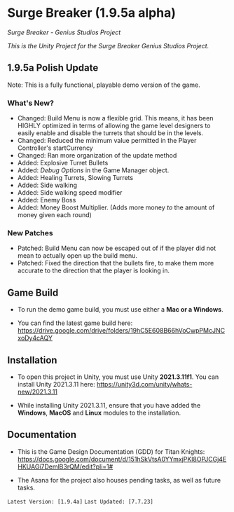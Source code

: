 # Surge Breaker (1.9.5a alpha)
 *Surge Breaker - Genius Studios Project*
 
*This is the Unity Project for the Surge Breaker Genius Studios Project.*

## 1.9.5a Polish Update

Note: This is a fully functional, playable demo version of the game.

### What's New?

- Changed: Build Menu is now a flexible grid. This means, it has been HIGHLY optimized in terms of allowing the game level designers to easily enable and disable the turrets that should be in the levels.
- Changed: Reduced the minimum value permitted in the Player Controller's startCurrency
- Changed: Ran more organization of the update method
- Added: Explosive Turret Bullets
- Added: *Debug Options* in the Game Manager object.
- Added: Healing Turrets, Slowing Turrets
- Added: Side walking
- Added: Side walking speed modifier
- Added: Enemy Boss
- Added: Money Boost Multiplier. (Adds more money *to* the amount of money given each round) 

### New Patches
- Patched: Build Menu can now be escaped out of if the player did not mean to actually open up the build menu.
- Patched: Fixed the direction that the bullets fire, to make them more accurate to the direction that the player is looking in.

## Game Build 

- To run the demo game build, you must use either a **Mac or a Windows**.

- You can find the latest game build here: https://drive.google.com/drive/folders/19hC5E608B66hVoCwpPMcJNCxoDy4cAQY

## Installation
- To open this project in Unity, you must use Unity __2021.3.11f1__. You can install Unity 2021.3.11 here: https://unity3d.com/unity/whats-new/2021.3.11

- While installing Unity 2021.3.11, ensure that you have added the **Windows**, **MacOS** and **Linux** modules to the installation. 

## Documentation
- This is the Game Design Documentation (GDD) for Titan Knights: https://docs.google.com/document/d/151hSkVtsA0YYmxjPKl8OPJCGj4EHKUAGi7DemlB3rQM/edit?pli=1# 

- The Asana for the project also houses pending tasks, as well as future tasks.



`Latest Version: [1.9.4a]`
`Last Updated: [7.7.23]`
